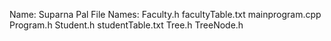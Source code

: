 Name:       Suparna Pal
File Names: Faculty.h
            facultyTable.txt
            mainprogram.cpp
            Program.h
            Student.h
            studentTable.txt
            Tree.h
            TreeNode.h
